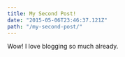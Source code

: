 ```yaml
---
title: My Second Post!
date: "2015-05-06T23:46:37.121Z"
path: "/my-second-post/"
---
```


Wow! I love blogging so much already.
  